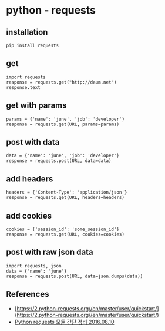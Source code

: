 # python - requests

## installation
```
pip install requests
```

## get
```
import requests
response = requests.get("http://daum.net")
response.text
```

## get with params
```
params = {'name': 'june', 'job': 'developer'}
response = requests.get(URL, params=params)
```

## post with data
```
data = {'name': 'june', 'job': 'developer'}
response = requests.post(URL, data=data)
```

## add headers
```
headers = {'Content-Type': 'application/json'}
response = requests.get(URL, headers=headers)
```

## add cookies
```
cookies = {'session_id': 'some_session_id'}
response = requests.get(URL, cookies=cookies)
```

## post with raw json data
```
import requests, json
data = {'name': 'june'}
response = requests.post(URL, data=json.dumps(data))
```

## References
* [https://2.python-requests.org//en/master/user/quickstart/](https://2.python-requests.org//en/master/user/quickstart/)
* [Python requests 모듈 간단 정리 2016.08.10](https://dgkim5360.tistory.com/entry/python-requests)